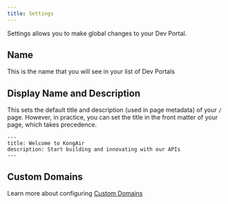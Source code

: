 ```yaml
---
title: Settings
---
```


Settings allows you to make global changes to your Dev Portal. 

## Name
This is the name that you will see in your list of Dev Portals

## Display Name and Description
This sets the default title and description (used in page metadata) of your `/` page. However, in practice, you can set the title in the front matter of your page, which takes precedence.

```
---
title: Welcome to KongAir
description: Start building and innovating with our APIs
---
```

## Custom Domains

Learn more about configuring [Custom Domains](/dev-portal/portals/settings/custom-domains)
